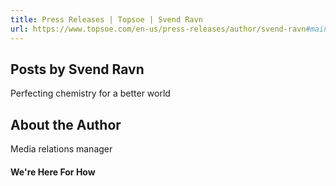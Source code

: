 ```yaml
---
title: Press Releases | Topsoe | Svend Ravn
url: https://www.topsoe.com/en-us/press-releases/author/svend-ravn#main-content
---
```


## Posts by Svend Ravn

Perfecting chemistry for a better world

## About the Author

Media relations manager

#### We're Here For How